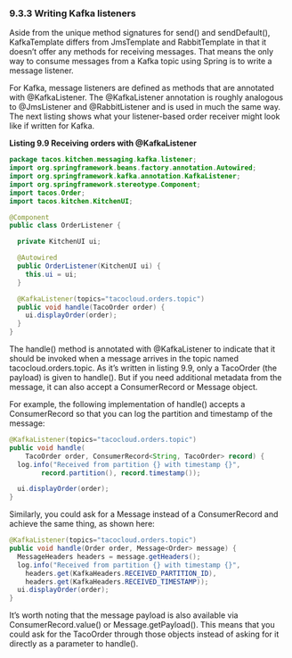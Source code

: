 ### 9.3.3 Writing Kafka listeners

Aside from the unique method signatures for send() and sendDefault(), KafkaTemplate differs from JmsTemplate and RabbitTemplate in that it doesn’t offer any methods for receiving messages. That means the only way to consume messages from a Kafka topic using Spring is to write a message listener.

For Kafka, message listeners are defined as methods that are annotated with @KafkaListener. The @KafkaListener annotation is roughly analogous to @JmsListener and @RabbitListener and is used in much the same way. The next listing shows what your listener-based order receiver might look like if written for Kafka.

**Listing 9.9 Receiving orders with @KafkaListener**
```java
package tacos.kitchen.messaging.kafka.listener;
import org.springframework.beans.factory.annotation.Autowired;
import org.springframework.kafka.annotation.KafkaListener;
import org.springframework.stereotype.Component;
import tacos.Order;
import tacos.kitchen.KitchenUI;

@Component
public class OrderListener {

  private KitchenUI ui;

  @Autowired
  public OrderListener(KitchenUI ui) {
    this.ui = ui;
  }

  @KafkaListener(topics="tacocloud.orders.topic")
  public void handle(TacoOrder order) {
    ui.displayOrder(order);
  }
}
```

The handle() method is annotated with @KafkaListener to indicate that it should be invoked when a message arrives in the topic named tacocloud.orders.topic. As it’s written in listing 9.9, only a TacoOrder (the payload) is given to handle(). But if you need additional metadata from the message, it can also accept a ConsumerRecord or Message object.

For example, the following implementation of handle() accepts a ConsumerRecord so that you can log the partition and timestamp of the message:

```java
@KafkaListener(topics="tacocloud.orders.topic")
public void handle(
    TacoOrder order, ConsumerRecord<String, TacoOrder> record) {
  log.info("Received from partition {} with timestamp {}",
        record.partition(), record.timestamp());

  ui.displayOrder(order);
}
```

Similarly, you could ask for a Message instead of a ConsumerRecord and achieve the same thing, as shown here:

```java
@KafkaListener(topics="tacocloud.orders.topic")
public void handle(Order order, Message<Order> message) {
  MessageHeaders headers = message.getHeaders();
  log.info("Received from partition {} with timestamp {}",
    headers.get(KafkaHeaders.RECEIVED_PARTITION_ID),
    headers.get(KafkaHeaders.RECEIVED_TIMESTAMP));
  ui.displayOrder(order);
}
```

It’s worth noting that the message payload is also available via ConsumerRecord.value() or Message.getPayload(). This means that you could ask for the TacoOrder through those objects instead of asking for it directly as a parameter to handle().

